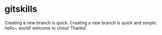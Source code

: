 # gitskills
Creating a new branch is quick.
Creating a new branch is quick and simple.
hello~ world!
welcome to china!
Thanks!
